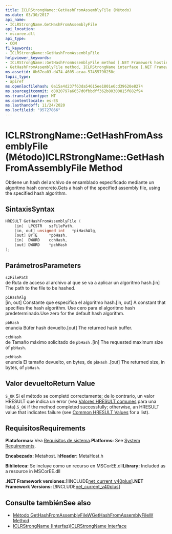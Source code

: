 ```yaml
---
title: ICLRStrongName::GetHashFromAssemblyFile (Método)
ms.date: 03/30/2017
api_name:
- ICLRStrongName.GetHashFromAssemblyFile
api_location:
- mscoree.dll
api_type:
- COM
f1_keywords:
- ICLRStrongName::GetHashFromAssemblyFile
helpviewer_keywords:
- ICLRStrongName::GetHashFromAssemblyFile method [.NET Framework hosting]
- GetHashFromAssemblyFile method, ICLRStrongName interface [.NET Framework hosting]
ms.assetid: 0b67ea03-d474-4605-acaa-57455790250c
topic_type:
- apiref
ms.openlocfilehash: 0a15a4d237f63da54615ee1801e6cd39620e8274
ms.sourcegitcommit: d8020797a6657d0fbbdff362b80300815f682f94
ms.translationtype: MT
ms.contentlocale: es-ES
ms.lasthandoff: 11/24/2020
ms.locfileid: "95727866"
---
```

# <a name="iclrstrongnamegethashfromassemblyfile-method"></a><span data-ttu-id="2df2f-102">ICLRStrongName::GetHashFromAssemblyFile (Método)</span><span class="sxs-lookup"><span data-stu-id="2df2f-102">ICLRStrongName::GetHashFromAssemblyFile Method</span></span>

<span data-ttu-id="2df2f-103">Obtiene un hash del archivo de ensamblado especificado mediante un algoritmo hash concreto.</span><span class="sxs-lookup"><span data-stu-id="2df2f-103">Gets a hash of the specified assembly file, using the specified hash algorithm.</span></span>  
  
## <a name="syntax"></a><span data-ttu-id="2df2f-104">Sintaxis</span><span class="sxs-lookup"><span data-stu-id="2df2f-104">Syntax</span></span>  
  
```cpp  
HRESULT GetHashFromAssemblyFile (  
    [in]  LPCSTR   szFilePath,  
    [in, out] unsigned int   *piHashAlg,  
    [out] BYTE     *pbHash,  
    [in]  DWORD    cchHash,  
    [out] DWORD    *pchHash  
);  
```  
  
## <a name="parameters"></a><span data-ttu-id="2df2f-105">Parámetros</span><span class="sxs-lookup"><span data-stu-id="2df2f-105">Parameters</span></span>  

 `szFilePath`  
 <span data-ttu-id="2df2f-106">de Ruta de acceso al archivo al que se va a aplicar un algoritmo hash.</span><span class="sxs-lookup"><span data-stu-id="2df2f-106">[in] The path to the file to be hashed.</span></span>  
  
 `piHashAlg`  
 <span data-ttu-id="2df2f-107">[in, out] Constante que especifica el algoritmo hash.</span><span class="sxs-lookup"><span data-stu-id="2df2f-107">[in, out] A constant that specifies the hash algorithm.</span></span> <span data-ttu-id="2df2f-108">Use cero para el algoritmo hash predeterminado.</span><span class="sxs-lookup"><span data-stu-id="2df2f-108">Use zero for the default hash algorithm.</span></span>  
  
 `pbHash`  
 <span data-ttu-id="2df2f-109">enuncia Búfer hash devuelto.</span><span class="sxs-lookup"><span data-stu-id="2df2f-109">[out] The returned hash buffer.</span></span>  
  
 `cchHash`  
 <span data-ttu-id="2df2f-110">de Tamaño máximo solicitado de `pbHash` .</span><span class="sxs-lookup"><span data-stu-id="2df2f-110">[in] The requested maximum size of `pbHash`.</span></span>  
  
 `pchHash`  
 <span data-ttu-id="2df2f-111">enuncia El tamaño devuelto, en bytes, de `pbHash` .</span><span class="sxs-lookup"><span data-stu-id="2df2f-111">[out] The returned size, in bytes, of `pbHash`.</span></span>  
  
## <a name="return-value"></a><span data-ttu-id="2df2f-112">Valor devuelto</span><span class="sxs-lookup"><span data-stu-id="2df2f-112">Return Value</span></span>  

 <span data-ttu-id="2df2f-113">`S_OK` Si el método se completó correctamente; de lo contrario, un valor HRESULT que indica un error (vea [Valores HRESULT comunes](/windows/win32/seccrypto/common-hresult-values) para una lista).</span><span class="sxs-lookup"><span data-stu-id="2df2f-113">`S_OK` if the method completed successfully; otherwise, an HRESULT value that indicates failure (see [Common HRESULT Values](/windows/win32/seccrypto/common-hresult-values) for a list).</span></span>  
  
## <a name="requirements"></a><span data-ttu-id="2df2f-114">Requisitos</span><span class="sxs-lookup"><span data-stu-id="2df2f-114">Requirements</span></span>  

 <span data-ttu-id="2df2f-115">**Plataformas:** Vea [Requisitos de sistema](../../get-started/system-requirements.md).</span><span class="sxs-lookup"><span data-stu-id="2df2f-115">**Platforms:** See [System Requirements](../../get-started/system-requirements.md).</span></span>  
  
 <span data-ttu-id="2df2f-116">**Encabezado:** Metahost. h</span><span class="sxs-lookup"><span data-stu-id="2df2f-116">**Header:** MetaHost.h</span></span>  
  
 <span data-ttu-id="2df2f-117">**Biblioteca:** Se incluye como un recurso en MSCorEE.dll</span><span class="sxs-lookup"><span data-stu-id="2df2f-117">**Library:** Included as a resource in MSCorEE.dll</span></span>  
  
 <span data-ttu-id="2df2f-118">**.NET Framework versiones:**[!INCLUDE[net_current_v40plus](../../../../includes/net-current-v40plus-md.md)]</span><span class="sxs-lookup"><span data-stu-id="2df2f-118">**.NET Framework Versions:** [!INCLUDE[net_current_v40plus](../../../../includes/net-current-v40plus-md.md)]</span></span>  
  
## <a name="see-also"></a><span data-ttu-id="2df2f-119">Consulte también</span><span class="sxs-lookup"><span data-stu-id="2df2f-119">See also</span></span>

- [<span data-ttu-id="2df2f-120">Método GetHashFromAssemblyFileW</span><span class="sxs-lookup"><span data-stu-id="2df2f-120">GetHashFromAssemblyFileW Method</span></span>](iclrstrongname-gethashfromassemblyfilew-method.md)
- [<span data-ttu-id="2df2f-121">ICLRStrongName (Interfaz)</span><span class="sxs-lookup"><span data-stu-id="2df2f-121">ICLRStrongName Interface</span></span>](iclrstrongname-interface.md)
